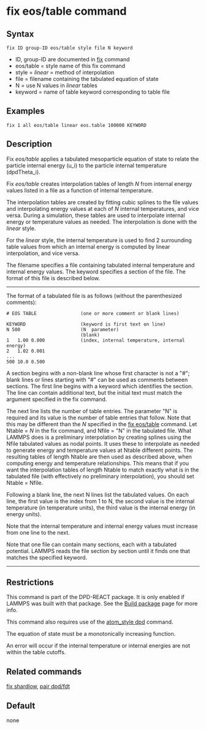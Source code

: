 # fix eos/table command

## Syntax

    fix ID group-ID eos/table style file N keyword

-   ID, group-ID are documented in [fix](fix) command
-   eos/table = style name of this fix command
-   style = *linear* = method of interpolation
-   file = filename containing the tabulated equation of state
-   N = use N values in *linear* tables
-   keyword = name of table keyword corresponding to table file

## Examples

``` LAMMPS
fix 1 all eos/table linear eos.table 100000 KEYWORD
```

## Description

Fix *eos/table* applies a tabulated mesoparticle equation of state to
relate the particle internal energy (u_i) to the particle internal
temperature (dpdTheta_i).

Fix *eos/table* creates interpolation tables of length *N* from internal
energy values listed in a file as a function of internal temperature.

The interpolation tables are created by fitting cubic splines to the
file values and interpolating energy values at each of *N* internal
temperatures, and vice versa. During a simulation, these tables are used
to interpolate internal energy or temperature values as needed. The
interpolation is done with the *linear* style.

For the *linear* style, the internal temperature is used to find 2
surrounding table values from which an internal energy is computed by
linear interpolation, and vice versa.

The filename specifies a file containing tabulated internal temperature
and internal energy values. The keyword specifies a section of the file.
The format of this file is described below.

------------------------------------------------------------------------

The format of a tabulated file is as follows (without the parenthesized
comments):

    # EOS TABLE                (one or more comment or blank lines)

    KEYWORD                    (keyword is first text on line)
    N 500                      (N  parameter)
                               (blank)
    1   1.00 0.000             (index, internal temperature, internal energy)
    2   1.02 0.001
    ...
    500 10.0 0.500

A section begins with a non-blank line whose first character is not a
\"#\"; blank lines or lines starting with \"#\" can be used as comments
between sections. The first line begins with a keyword which identifies
the section. The line can contain additional text, but the initial text
must match the argument specified in the fix command.

The next line lists the number of table entries. The parameter \"N\" is
required and its value is the number of table entries that follow. Note
that this may be different than the *N* specified in the [fix
eos/table](fix_eos_table) command. Let Ntable = *N* in the fix command,
and Nfile = \"N\" in the tabulated file. What LAMMPS does is a
preliminary interpolation by creating splines using the Nfile tabulated
values as nodal points. It uses these to interpolate as needed to
generate energy and temperature values at Ntable different points. The
resulting tables of length Ntable are then used as described above, when
computing energy and temperature relationships. This means that if you
want the interpolation tables of length Ntable to match exactly what is
in the tabulated file (with effectively no preliminary interpolation),
you should set Ntable = Nfile.

Following a blank line, the next N lines list the tabulated values. On
each line, the first value is the index from 1 to N, the second value is
the internal temperature (in temperature units), the third value is the
internal energy (in energy units).

Note that the internal temperature and internal energy values must
increase from one line to the next.

Note that one file can contain many sections, each with a tabulated
potential. LAMMPS reads the file section by section until it finds one
that matches the specified keyword.

------------------------------------------------------------------------

## Restrictions

This command is part of the DPD-REACT package. It is only enabled if
LAMMPS was built with that package. See the [Build
package](Build_package) page for more info.

This command also requires use of the [atom_style dpd](atom_style)
command.

The equation of state must be a monotonically increasing function.

An error will occur if the internal temperature or internal energies are
not within the table cutoffs.

## Related commands

[fix shardlow](fix_shardlow), [pair dpd/fdt](pair_dpd_fdt)

## Default

none
